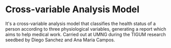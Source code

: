 # Cross-variable Analysis Model
It's a cross-variable analysis model that classifies the health status of a person according to three physiological variables, generating a report which aims to help medical work.  Carried out at UMNG during the TIGUM research seedbed by Diego Sanchez and Ana Maria Campos.

